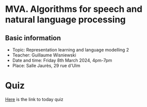 # MVA. Algorithms for speech and natural language processing

## Basic information

- Topic: Representation learning and language modelling 2
- Teacher: Guillaume Wisniewski
- Date and time: Friday 8th March 2024, 4pm-7pm
- Place: Salle Jaurès, 29 rue d'Ulm


# Quiz

[Here](https://docs.google.com/forms/d/e/1FAIpQLSe6cDWBqMmZEZYBT78U1GcPnO85q7EKnJ2IH5zLCSbXP_Iazg/viewform) is the link to today quiz
